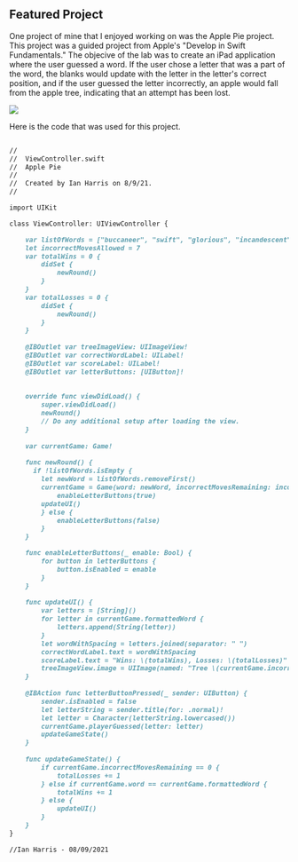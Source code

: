 ## Featured Project

One project of mine that I enjoyed working on was the Apple Pie project. This project was a guided project from Apple's "Develop in Swift Fundamentals." The objecive of the lab was to create an iPad application where the user guessed a word. If the user chose a letter that was a part of the word, the blanks would update with the letter in the letter's correct position, and if the user guessed the letter incorrectly, an apple would fall from the apple tree, indicating that an attempt has been lost. 


<img src="![Screen Shot 2021-08-15 at 12 12 49 PM](https://user-images.githubusercontent.com/88736917/129485267-4ed38bf1-7acf-45c4-a4f2-9d78bcdfb020.jpg)">

Here is the code that was used for this project.

```markdown

//
//  ViewController.swift
//  Apple Pie
//
//  Created by Ian Harris on 8/9/21.
//

import UIKit

class ViewController: UIViewController {

    var listOfWords = ["buccaneer", "swift", "glorious", "incandescent", "bug", "program"]
    let incorrectMovesAllowed = 7
    var totalWins = 0 {
        didSet {
            newRound()
        }
    }
    var totalLosses = 0 {
        didSet {
            newRound()
        }
    }
    
    @IBOutlet var treeImageView: UIImageView!
    @IBOutlet var correctWordLabel: UILabel!
    @IBOutlet var scoreLabel: UILabel!
    @IBOutlet var letterButtons: [UIButton]!
    
    
    override func viewDidLoad() {
        super.viewDidLoad()
        newRound()
        // Do any additional setup after loading the view.
    }
    
    var currentGame: Game!
    
    func newRound() {
      if !listOfWords.isEmpty {
        let newWord = listOfWords.removeFirst()
        currentGame = Game(word: newWord, incorrectMovesRemaining: incorrectMovesAllowed, guessedLetters: [])
            enableLetterButtons(true)
        updateUI()
        } else {
            enableLetterButtons(false)
        }
    }

    func enableLetterButtons(_ enable: Bool) {
        for button in letterButtons {
            button.isEnabled = enable
        }
    }
    
    func updateUI() {
        var letters = [String]()
        for letter in currentGame.formattedWord {
            letters.append(String(letter))
        }
        let wordWithSpacing = letters.joined(separator: " ")
        correctWordLabel.text = wordWithSpacing
        scoreLabel.text = "Wins: \(totalWins), Losses: \(totalLosses)"
        treeImageView.image = UIImage(named: "Tree \(currentGame.incorrectMovesRemaining)")
    }
    
    @IBAction func letterButtonPressed(_ sender: UIButton) {
        sender.isEnabled = false
        let letterString = sender.title(for: .normal)!
        let letter = Character(letterString.lowercased())
        currentGame.playerGuessed(letter: letter)
        updateGameState()
    }
    
    func updateGameState() {
        if currentGame.incorrectMovesRemaining == 0 {
            totalLosses += 1
        } else if currentGame.word == currentGame.formattedWord {
            totalWins += 1
        } else {
            updateUI()
        }
    }
}

//Ian Harris - 08/09/2021

```
